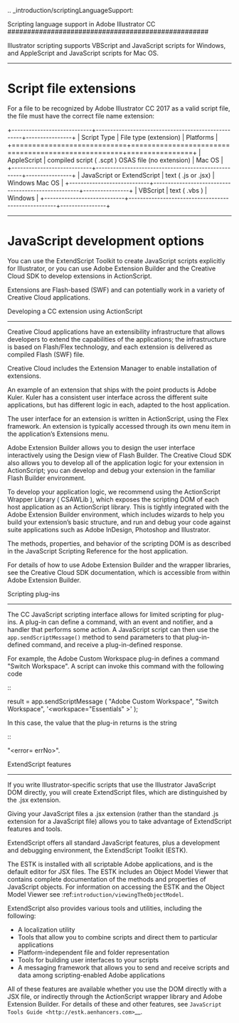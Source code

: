 .. _introduction/scriptingLanguageSupport:

Scripting language support in Adobe Illustrator CC
###################################################

Illustrator scripting supports VBScript and JavaScript scripts for Windows, and AppleScript and JavaScript scripts for Mac OS.

----

Script file extensions
================================================================================

For a file to be recognized by Adobe Illustrator CC 2017 as a valid script file, the file must have the correct file name extension:

+----------------------------+----------------------------------------------------+----------------+
|        Script Type         |               File type (extension)                |   Platforms    |
+============================+====================================================+================+
| AppleScript                | compiled script ( .scpt ) OSAS file (no extension) | Mac OS         |
+----------------------------+----------------------------------------------------+----------------+
| JavaScript or ExtendScript | text ( .js or .jsx)                                | Windows Mac OS |
+----------------------------+----------------------------------------------------+----------------+
| VBScript                   | text ( .vbs )                                      | Windows        |
+----------------------------+----------------------------------------------------+----------------+

----

JavaScript development options
================================================================================

You can use the ExtendScript Toolkit to create JavaScript scripts explicitly for Illustrator, or you can use Adobe Extension Builder and the Creative Cloud SDK to develop extensions in ActionScript.

Extensions are Flash-based (SWF) and can potentially work in a variety of Creative Cloud applications.

Developing a CC extension using ActionScript
********************************************************************************

Creative Cloud applications have an extensibility infrastructure that allows developers to extend the capabilities of the applications; the infrastructure is based on Flash/Flex technology, and each extension is delivered as compiled Flash (SWF) file.

Creative Cloud includes the Extension Manager to enable installation of extensions.

An example of an extension that ships with the point products is Adobe Kuler. Kuler has a consistent user interface across the different suite applications, but has different logic in each, adapted to the host application.

The user interface for an extension is written in ActionScript, using the Flex framework. An extension is typically accessed through its own menu item in the application’s Extensions menu.

Adobe Extension Builder allows you to design the user interface interactively using the Design view of Flash Builder. The Creative Cloud SDK also allows you to develop all of the application logic for your extension in ActionScript; you can develop and debug your extension in the familiar Flash Builder environment.

To develop your application logic, we recommend using the ActionScript Wrapper Library ( CSAWLib ), which exposes the scripting DOM of each host application as an ActionScript library. This is tightly integrated with the Adobe Extension Builder environment, which includes wizards to help you build your extension’s basic structure, and run and debug your code against suite applications such as Adobe InDesign, Photoshop and Illustrator.

The methods, properties, and behavior of the scripting DOM is as described in the JavaScript Scripting Reference for the host application.

For details of how to use Adobe Extension Builder and the wrapper libraries, see the Creative Cloud SDK documentation, which is accessible from within Adobe Extension Builder.

Scripting plug-ins
********************************************************************************

The CC JavaScript scripting interface allows for limited scripting for plug-ins. A plug-in can define a command, with an event and notifier, and a handler that performs some action. A JavaScript script can then use the ``app.sendScriptMessage()`` method to send parameters to that plug-in-defined command, and receive a plug-in-defined response.

For example, the Adobe Custom Workspace plug-in defines a command "Switch Workspace". A script can invoke this command with the following code

::

  result = app.sendScriptMessage (
    "Adobe Custom Workspace",
    "Switch Workspace",
    '<workspace="Essentials" >'
  );

In this case, the value that the plug-in returns is the string

::

  "<error= errNo>".

ExtendScript features
********************************************************************************

If you write Illustrator-specific scripts that use the Illustrator JavaScript DOM directly, you will create ExtendScript files, which are distinguished by the .jsx extension.

Giving your JavaScript files a .jsx extension (rather than the standard .js extension for a JavaScript file) allows you to take advantage of ExtendScript features and tools.

ExtendScript offers all standard JavaScript features, plus a development and debugging environment, the ExtendScript Toolkit (ESTK).

The ESTK is installed with all scriptable Adobe applications, and is the default editor for JSX files. The ESTK includes an Object Model Viewer that contains complete documentation of the methods and properties of JavaScript objects. For information on accessing the ESTK and the Object Model Viewer see :ref:`introduction/viewingTheObjectModel`.

ExtendScript also provides various tools and utilities, including the following:

- A localization utility
- Tools that allow you to combine scripts and direct them to particular applications
- Platform-independent file and folder representation
- Tools for building user interfaces to your scripts
- A messaging framework that allows you to send and receive scripts and data among scripting-enabled Adobe applications

All of these features are available whether you use the DOM directly with a JSX file, or indirectly through the ActionScript wrapper library and Adobe Extension Builder. For details of these and other features, see `JavaScript Tools Guide <http://estk.aenhancers.com>`__.
